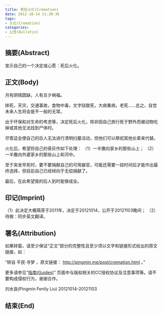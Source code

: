 ```yaml
---
title: 死后火化(Cremation)
date: 2012-10-14 21:30:36
tags:
- 火化(Cremation)
categories:
- 公告(Bulletin)
---
```



## 摘要(Abstract)

宣示自己的一个决定或心愿：死后火化。

## 正文(Body)

月有阴晴圆缺，人有旦夕祸福。

摔死，天灾，交通事故，食物中毒，文字狱致死，大病重病，老死……总之，自觉未来人生将会是不一般的无常。

出于环保和对生命的考虑等，决定死后火化，除非因自己旅行死于野外而被动物吃掉或其他无法找到尸体时。

尽管这会使自己的后人无法进行清明扫墓活动，但他们可以祭祀其他长辈来代替。

火化后，希望将自己的骨灰作如下处理：
（1）一半撒向家乡的那些山上；
（2）一半撒向外婆家乡的那些山上和河中。

至于突发早死时，要不要捐献自己的可用器官，可能还需要一段时间后才能作出最终选择，但目前自己已经倾向于无偿捐献了。

最后，在此希望我的后人到时能够成全。

## 印记(Imprint)

（1）此决定大概萌芽于2011年，决定于20121014，公开于20121103晚间；
（2）待做：同步英文翻译。

## 署名(Attribution)

如果转载，请至少保证“正文”部分的完整性且至少须以文字和链接形式给出的原文链接，如：

“转自 平民·寻梦 ，原文链接： http://pingmin.me/post/cremation.html 。”

更多请参见“[指南(Guides)](guides)” 页面中与版权相关的CC授权协议及注意事项等。请不要构成侵权行为，谢谢合作。



刘水良(Pingmin Fenlly Liu)
20121014-20121103

## 结束(End)

